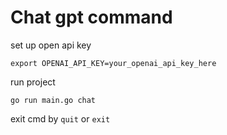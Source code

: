 # Chat gpt command

set up open api key

```
export OPENAI_API_KEY=your_openai_api_key_here
```

run project

```
go run main.go chat
```

exit cmd by `quit` or `exit`
